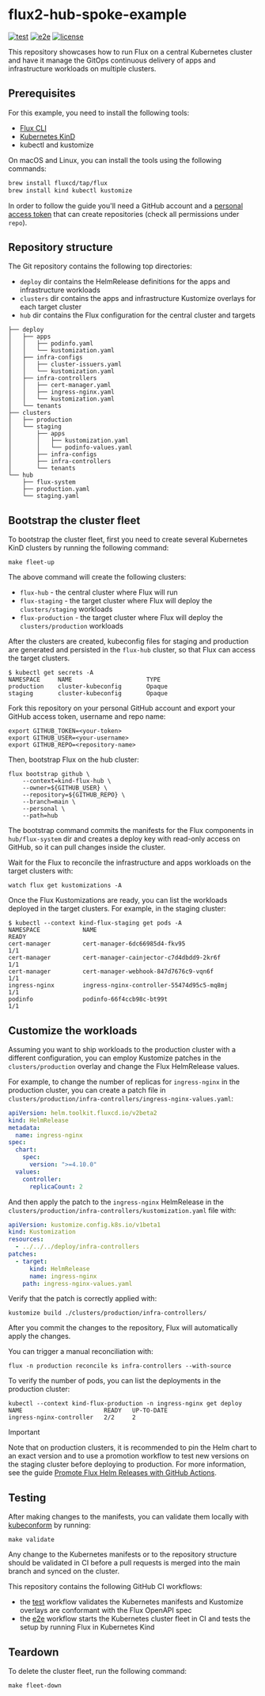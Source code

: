 # flux2-hub-spoke-example

[![test](https://github.com/fluxcd/flux2-hub-spoke-example/workflows/test/badge.svg)](https://github.com/fluxcd/flux2-hub-spoke-example/actions)
[![e2e](https://github.com/fluxcd/flux2-hub-spoke-example/workflows/e2e/badge.svg)](https://github.com/fluxcd/flux2-hub-spoke-example/actions)
[![license](https://img.shields.io/github/license/fluxcd/flux2-hub-spoke-example.svg)](https://github.com/fluxcd/flux2-hub-spoke-example/blob/main/LICENSE)

This repository showcases how to run Flux on a central Kubernetes cluster
and have it manage the GitOps continuous delivery of apps and infrastructure
workloads on multiple clusters.

## Prerequisites

For this example, you need to install the following tools:

- [Flux CLI](https://fluxcd.io/flux/installation/#install-the-flux-cli)
- [Kubernetes KinD](https://kind.sigs.k8s.io/docs/user/quick-start/#installation)
- kubectl and kustomize

On macOS and Linux, you can install the tools using the following commands:

```bash
brew install fluxcd/tap/flux
brew install kind kubectl kustomize
```

In order to follow the guide you'll need a GitHub account and a
[personal access token](https://help.github.com/en/github/authenticating-to-github/creating-a-personal-access-token-for-the-command-line)
that can create repositories (check all permissions under `repo`).

## Repository structure

The Git repository contains the following top directories:

- `deploy` dir contains the HelmRelease definitions for the apps and infrastructure workloads
- `clusters` dir contains the apps and infrastructure Kustomize overlays for each target cluster
- `hub` dir contains the Flux configuration for the central cluster and targets

```shell
├── deploy
│   ├── apps
│   │   ├── podinfo.yaml
│   │   └── kustomization.yaml
│   ├── infra-configs
│   │   ├── cluster-issuers.yaml
│   │   └── kustomization.yaml
│   ├── infra-controllers
│   │   ├── cert-manager.yaml
│   │   ├── ingress-nginx.yaml
│   │   └── kustomization.yaml
│   └── tenants
├── clusters
│   ├── production
│   └── staging
│       ├── apps
│       │   ├── kustomization.yaml
│       │   └── podinfo-values.yaml
│       ├── infra-configs
│       ├── infra-controllers
│       └── tenants
└── hub
    ├── flux-system
    ├── production.yaml
    └── staging.yaml
```

## Bootstrap the cluster fleet

To bootstrap the cluster fleet, first you need to create several Kubernetes KinD
clusters by running the following command:

```shell
make fleet-up
```

The above command will create the following clusters:

- `flux-hub` - the central cluster where Flux will run
- `flux-staging` - the target cluster where Flux will deploy the `clusters/staging` workloads
- `flux-production` - the target cluster where Flux will deploy the `clusters/production` workloads

After the clusters are created, kubeconfig files for staging and production are generated and persisted
in the `flux-hub` cluster, so that Flux can access the target clusters.

```console
$ kubectl get secrets -A
NAMESPACE     NAME                     TYPE
production    cluster-kubeconfig       Opaque
staging       cluster-kubeconfig       Opaque
```

Fork this repository on your personal GitHub account and
export your GitHub access token, username and repo name:

```shell
export GITHUB_TOKEN=<your-token>
export GITHUB_USER=<your-username>
export GITHUB_REPO=<repository-name>
```

Then, bootstrap Flux on the hub cluster:

```shell
flux bootstrap github \
    --context=kind-flux-hub \
    --owner=${GITHUB_USER} \
    --repository=${GITHUB_REPO} \
    --branch=main \
    --personal \
    --path=hub
```

The bootstrap command commits the manifests for the Flux components in `hub/flux-system` dir
and creates a deploy key with read-only access on GitHub, so it can pull changes inside the cluster.

Wait for the Flux to reconcile the infrastructure and apps workloads on the target clusters with:

```shell
watch flux get kustomizations -A
```

Once the Flux Kustomizations are ready, you can list the workloads deployed in the target clusters.
For example, in the staging cluster:

```console
$ kubectl --context kind-flux-staging get pods -A
NAMESPACE            NAME                                                 READY
cert-manager         cert-manager-6dc66985d4-fkv95                        1/1
cert-manager         cert-manager-cainjector-c7d4dbdd9-2kr6f              1/1
cert-manager         cert-manager-webhook-847d7676c9-vqn6f                1/1
ingress-nginx        ingress-nginx-controller-55474d95c5-mq8mj            1/1
podinfo              podinfo-66f4ccb98c-bt99t                             1/1
```

## Customize the workloads

Assuming you want to ship workloads to the production cluster with a different configuration,
you can employ Kustomize patches in the `clusters/production` overlay and change the Flux HelmRelease values.

For example, to change the number of replicas for `ingress-nginx` in the production cluster,
you can create a patch file in `clusters/production/infra-controllers/ingress-nginx-values.yaml`:

```yaml
apiVersion: helm.toolkit.fluxcd.io/v2beta2
kind: HelmRelease
metadata:
  name: ingress-nginx
spec:
  chart:
    spec:
      version: ">=4.10.0"
  values:
    controller:
      replicaCount: 2
```

And then apply the patch to the `ingress-nginx` HelmRelease in the
`clusters/production/infra-controllers/kustomization.yaml` file with:

```yaml
apiVersion: kustomize.config.k8s.io/v1beta1
kind: Kustomization
resources:
  - ../../../deploy/infra-controllers
patches:
  - target:
      kind: HelmRelease
      name: ingress-nginx
    path: ingress-nginx-values.yaml
```

Verify that the patch is correctly applied with:

```shell
kustomize build ./clusters/production/infra-controllers/
```

After you commit the changes to the repository, Flux will automatically apply the changes.

You can trigger a manual reconciliation with:

```shell
flux -n production reconcile ks infra-controllers --with-source
```

To verify the number of pods, you can list the deployments in the production cluster:

```console
kubectl --context kind-flux-production -n ingress-nginx get deploy
NAME                       READY   UP-TO-DATE
ingress-nginx-controller   2/2     2
```

> [!IMPORTANT]
> Note that on production clusters, it is recommended to pin the Helm chart to an exact
> version and to use a promotion workflow to test new versions on the staging cluster before
> deploying to production. For more information, see the guide
> [Promote Flux Helm Releases with GitHub Actions](https://fluxcd.io/flux/use-cases/gh-actions-helm-promotion/).

## Testing

After making changes to the manifests, you can validate them locally with [kubeconform](https://github.com/yannh/kubeconform) by running:

```shell
make validate
```

Any change to the Kubernetes manifests or to the repository structure should be validated in CI before
a pull requests is merged into the main branch and synced on the cluster.

This repository contains the following GitHub CI workflows:

* the [test](./.github/workflows/test.yaml) workflow validates the Kubernetes manifests and Kustomize overlays are conformant with the Flux OpenAPI spec 
* the [e2e](./.github/workflows/e2e.yaml) workflow starts the Kubernetes cluster fleet in CI and tests the setup by running Flux in Kubernetes Kind

## Teardown

To delete the cluster fleet, run the following command:

```shell
make fleet-down
```
